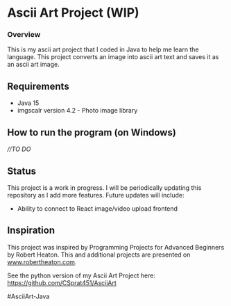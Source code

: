 # Ascii Art Project (WIP)

### Overview

This is my ascii art project that I coded in Java to help me learn the language.
This project converts an image into ascii art text and saves it as an ascii art image.

## Requirements

- Java 15
- imgscalr version 4.2 - Photo image library

## How to run the program (on Windows)

*//TO DO*

## Status

This project is a work in progress. I will be periodically updating this repository as I add more features.
Future updates will include:
- Ability to connect to React image/video upload frontend

## Inspiration

This project was inspired by Programming Projects for Advanced Beginners by Robert Heaton.
This and additional projects are presented on www.robertheaton.com.

See the python version of my Ascii Art Project here: https://github.com/CSprat451/AsciiArt

#AsciiArt-Java
